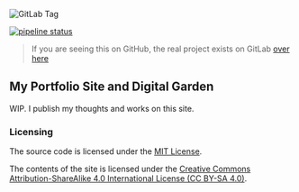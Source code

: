 ![GitLab Tag](https://img.shields.io/gitlab/v/tag/bladeacer/portfolio?style=for-the-badge&logo=semantic-release&label=Version)

[![pipeline status](https://img.shields.io/gitlab/pipeline-status/bladeacer%2Fportfolio?branch=0.0.4&style=for-the-badge)](https://gitlab.com/bladeacer/portfolio/-/commits/master)

> If you are seeing this on GitHub, the real project exists on GitLab [over here](https://gitlab.com/bladeacer/portfolio)

## My Portfolio Site and Digital Garden
WIP. I publish my thoughts and works on this site.

### Licensing
The source code is licensed under the [MIT License](./LICENSE.MIT).

The contents of the site is licensed under the
[Creative Commons Attribution-ShareAlike 4.0 International License (CC BY-SA 4.0)](./LICENSE.CC-BY-SA).
